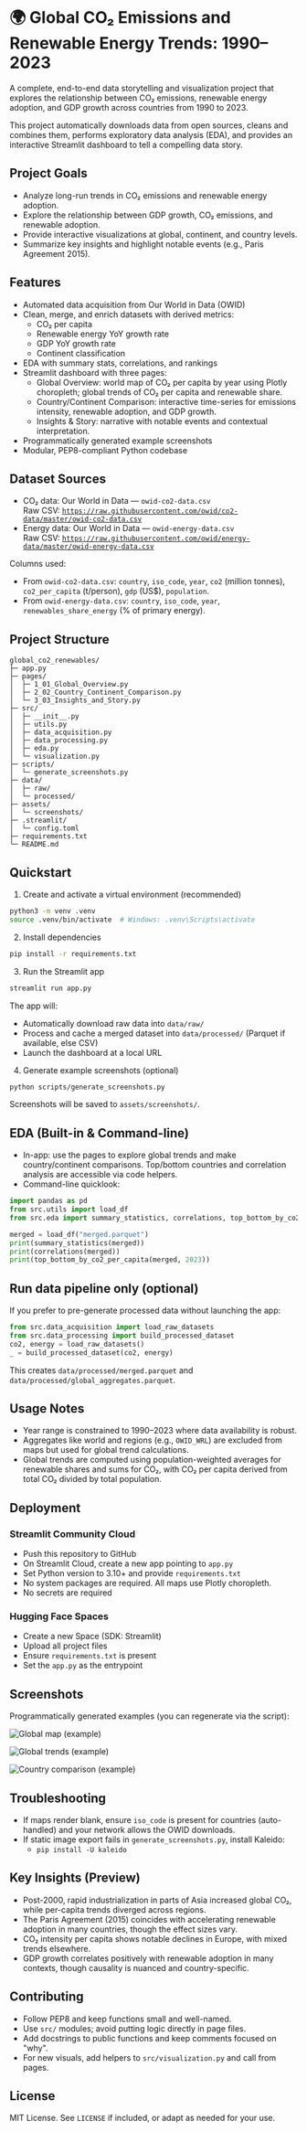 # 🌍 Global CO₂ Emissions and Renewable Energy Trends: 1990–2023

A complete, end-to-end data storytelling and visualization project that explores the relationship between CO₂ emissions, renewable energy adoption, and GDP growth across countries from 1990 to 2023.

This project automatically downloads data from open sources, cleans and combines them, performs exploratory data analysis (EDA), and provides an interactive Streamlit dashboard to tell a compelling data story.

## Project Goals
- Analyze long-run trends in CO₂ emissions and renewable energy adoption.
- Explore the relationship between GDP growth, CO₂ emissions, and renewable adoption.
- Provide interactive visualizations at global, continent, and country levels.
- Summarize key insights and highlight notable events (e.g., Paris Agreement 2015).

## Features
- Automated data acquisition from Our World in Data (OWID)
- Clean, merge, and enrich datasets with derived metrics:
  - CO₂ per capita
  - Renewable energy YoY growth rate
  - GDP YoY growth rate
  - Continent classification
- EDA with summary stats, correlations, and rankings
- Streamlit dashboard with three pages:
  - Global Overview: world map of CO₂ per capita by year using Plotly choropleth; global trends of CO₂ per capita and renewable share.
  - Country/Continent Comparison: interactive time-series for emissions intensity, renewable adoption, and GDP growth.
  - Insights & Story: narrative with notable events and contextual interpretation.
- Programmatically generated example screenshots
- Modular, PEP8-compliant Python codebase

## Dataset Sources
- CO₂ data: Our World in Data — `owid-co2-data.csv`  
  Raw CSV: [`https://raw.githubusercontent.com/owid/co2-data/master/owid-co2-data.csv`](https://raw.githubusercontent.com/owid/co2-data/master/owid-co2-data.csv)
- Energy data: Our World in Data — `owid-energy-data.csv`  
  Raw CSV: [`https://raw.githubusercontent.com/owid/energy-data/master/owid-energy-data.csv`](https://raw.githubusercontent.com/owid/energy-data/master/owid-energy-data.csv)

Columns used:
- From `owid-co2-data.csv`: `country`, `iso_code`, `year`, `co2` (million tonnes), `co2_per_capita` (t/person), `gdp` (US$), `population`.
- From `owid-energy-data.csv`: `country`, `iso_code`, `year`, `renewables_share_energy` (% of primary energy).

## Project Structure
```
global_co2_renewables/
├─ app.py
├─ pages/
│  ├─ 1_01_Global_Overview.py
│  ├─ 2_02_Country_Continent_Comparison.py
│  └─ 3_03_Insights_and_Story.py
├─ src/
│  ├─ __init__.py
│  ├─ utils.py
│  ├─ data_acquisition.py
│  ├─ data_processing.py
│  ├─ eda.py
│  └─ visualization.py
├─ scripts/
│  └─ generate_screenshots.py
├─ data/
│  ├─ raw/
│  └─ processed/
├─ assets/
│  └─ screenshots/
├─ .streamlit/
│  └─ config.toml
├─ requirements.txt
└─ README.md
```

## Quickstart

1) Create and activate a virtual environment (recommended)

```bash
python3 -m venv .venv
source .venv/bin/activate  # Windows: .venv\Scripts\activate
```

2) Install dependencies

```bash
pip install -r requirements.txt
```

3) Run the Streamlit app

```bash
streamlit run app.py
```

The app will:
- Automatically download raw data into `data/raw/`
- Process and cache a merged dataset into `data/processed/` (Parquet if available, else CSV)
- Launch the dashboard at a local URL

4) Generate example screenshots (optional)

```bash
python scripts/generate_screenshots.py
```

Screenshots will be saved to `assets/screenshots/`.

## EDA (Built-in & Command-line)
- In-app: use the pages to explore global trends and make country/continent comparisons. Top/bottom countries and correlation analysis are accessible via code helpers.
- Command-line quicklook:
```python
import pandas as pd
from src.utils import load_df
from src.eda import summary_statistics, correlations, top_bottom_by_co2_per_capita

merged = load_df("merged.parquet")
print(summary_statistics(merged))
print(correlations(merged))
print(top_bottom_by_co2_per_capita(merged, 2023))
```

## Run data pipeline only (optional)
If you prefer to pre-generate processed data without launching the app:
```python
from src.data_acquisition import load_raw_datasets
from src.data_processing import build_processed_dataset
co2, energy = load_raw_datasets()
_ = build_processed_dataset(co2, energy)
```
This creates `data/processed/merged.parquet` and `data/processed/global_aggregates.parquet`.

## Usage Notes
- Year range is constrained to 1990–2023 where data availability is robust.
- Aggregates like world and regions (e.g., `OWID_WRL`) are excluded from maps but used for global trend calculations.
- Global trends are computed using population-weighted averages for renewable shares and sums for CO₂, with CO₂ per capita derived from total CO₂ divided by total population.

## Deployment

### Streamlit Community Cloud
- Push this repository to GitHub
- On Streamlit Cloud, create a new app pointing to `app.py`
- Set Python version to 3.10+ and provide `requirements.txt`
- No system packages are required. All maps use Plotly choropleth.
- No secrets are required

### Hugging Face Spaces
- Create a new Space (SDK: Streamlit)
- Upload all project files
- Ensure `requirements.txt` is present
- Set the `app.py` as the entrypoint

## Screenshots
Programmatically generated examples (you can regenerate via the script):

![Global map (example)](assets/screenshots/global_map_2023.png)

![Global trends (example)](assets/screenshots/global_trends.png)

![Country comparison (example)](assets/screenshots/country_comparison.png)

## Troubleshooting
- If maps render blank, ensure `iso_code` is present for countries (auto-handled) and your network allows the OWID downloads.
- If static image export fails in `generate_screenshots.py`, install Kaleido:
  - `pip install -U kaleido`

## Key Insights (Preview)
- Post-2000, rapid industrialization in parts of Asia increased global CO₂, while per-capita trends diverged across regions.
- The Paris Agreement (2015) coincides with accelerating renewable adoption in many countries, though the effect sizes vary.
- CO₂ intensity per capita shows notable declines in Europe, with mixed trends elsewhere.
- GDP growth correlates positively with renewable adoption in many contexts, though causality is nuanced and country-specific.

## Contributing
- Follow PEP8 and keep functions small and well-named.
- Use `src/` modules; avoid putting logic directly in page files.
- Add docstrings to public functions and keep comments focused on "why".
- For new visuals, add helpers to `src/visualization.py` and call from pages.

## License
MIT License. See `LICENSE` if included, or adapt as needed for your use.